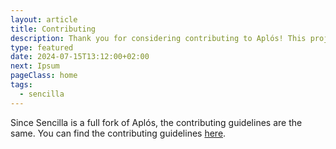 ```yaml
---
layout: article
title: Contributing
description: Thank you for considering contributing to Aplós! This project is open-source and welcomes contributions from everyone. By participating, you are expected to uphold this code of conduct.
type: featured
date: 2024-07-15T13:12:00+02:00
next: Ipsum
pageClass: home
tags:
  - sencilla
---
```


Since Sencilla is a full fork of Aplós, the contributing guidelines are the same. You can find the contributing guidelines [here](https://aplos.gxbs.me/contributing).